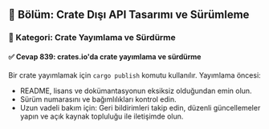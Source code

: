 ## 📘 Bölüm: Crate Dışı API Tasarımı ve Sürümleme  
### 🔹 Kategori: Crate Yayımlama ve Sürdürme  
#### ✅ Cevap 839: crates.io'da crate yayımlama ve sürdürme

Bir crate yayımlamak için `cargo publish` komutu kullanılır. Yayımlama öncesi:

- README, lisans ve dokümantasyonun eksiksiz olduğundan emin olun.
- Sürüm numarasını ve bağımlılıkları kontrol edin.
- Uzun vadeli bakım için: Geri bildirimleri takip edin, düzenli güncellemeler yapın ve açık kaynak topluluğu ile iletişimde olun.
